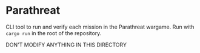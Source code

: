 # Parathreat

CLI tool to run and verify each mission in the Parathreat wargame. Run with `cargo run` in the root of the repository.

DON'T MODIFY ANYTHING IN THIS DIRECTORY
